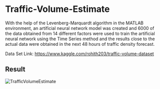# Traffic-Volume-Estimate

With the help of the Levenberg-Marquardt algorithm in the MATLAB environment, an artificial neural network model was created and 6000 of the data obtained from 14 different factors were used to train the artificial neural network using the Time Series method and the results close to the actual data were obtained in the next 48 hours of traffic density forecast.


Data Set Link: https://www.kaggle.com/rohith203/traffic-volume-dataset


## **Result**
![TrafficVolumeEstimate](https://user-images.githubusercontent.com/53316818/122985527-f8f88300-d3a6-11eb-915e-fc57151e5b77.png)
